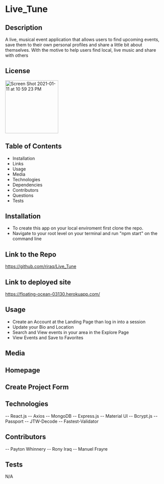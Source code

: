 # Live_Tune

## Description 
A live, musical event application that allows users to find upcoming events, save them to their own personal profiles and share a little bit about themselves.
With the motive to help users find local, live music and share with others


## License

<img width="170" alt="Screen Shot 2021-01-11 at 10 59 23 PM" src="https://img.shields.io/badge/license-MIT%20License-blue?style=flat-square">


## Table of Contents

- Installation
- Links
- Usage
- Media
- Technologies
- Dependencies
- Contributors
- Questions
- Tests


## Installation

- To create this app on your local enviroment first clone the repo.
- Navigate to your root level on your terminal and run "npm start" on the command line

## Link to the Repo
https://github.com/riraq/Live_Tune

## Link to deployed site
https://floating-ocean-03130.herokuapp.com/


## Usage

- Create an Account at the Landing Page than log in into a session 
- Update your Bio and Location 
- Search and View events in your area in the Explore Page
- View Events and Save to Favorites 


## Media

## Homepage
## Create Project Form
## Technologies 
-- React.js
-- Axios
-- MongoDB
-- Express.js
-- Material UI
-- Bcrypt.js
-- Passport 
-- JTW-Decode
-- Fastest-Validator


## Contributors
-- Payton Whinnery
-- Rony Iraq
-- Manuel Frayre

## Tests
N/A
